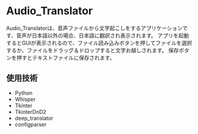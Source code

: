 # Audio_Translator
Audio_Translatorは、音声ファイルから文字起こしをするアプリケーションです、音声が日本語以外の場合、日本語に翻訳され表示されます。
アプリを起動するとGUIが表示されるので、ファイル読み込みボタンを押してファイルを選択するか、ファイルをドラッグ＆ドロップすると文字お越しされます。
保存ボタンを押すとテキストファイルに保存されます。

## 使用技術
- Python
- Whisper
- Tkinter
- TkinterDnD2
- deep_translator
- configparser
